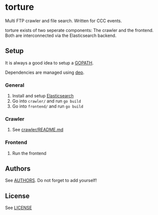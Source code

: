 # torture
Multi FTP crawler and file search. Written for CCC events.

torture exists of two seperate components: The crawler and the frontend. Both are interconnected via the Elasticsearch backend.

## Setup
It is always a good idea to setup a [GOPATH](https://golang.org/doc/code.html#GOPATH).

Dependencies are managed using [dep](https://github.com/golang/dep).

### General
1. Install and setup [Elasticsearch](https://www.elastic.co/products/elasticsearch)
1. Go into `crawler/` and run `go build`
1. Go into `frontend/` and run `go build`

### Crawler
1. See [crawler/README.md](crawler/README.md)

### Frontend
1. Run the frontend

## Authors
See [AUTHORS](AUTHORS). Do not forget to add yourself!

## License
See [LICENSE](LICENSE)
